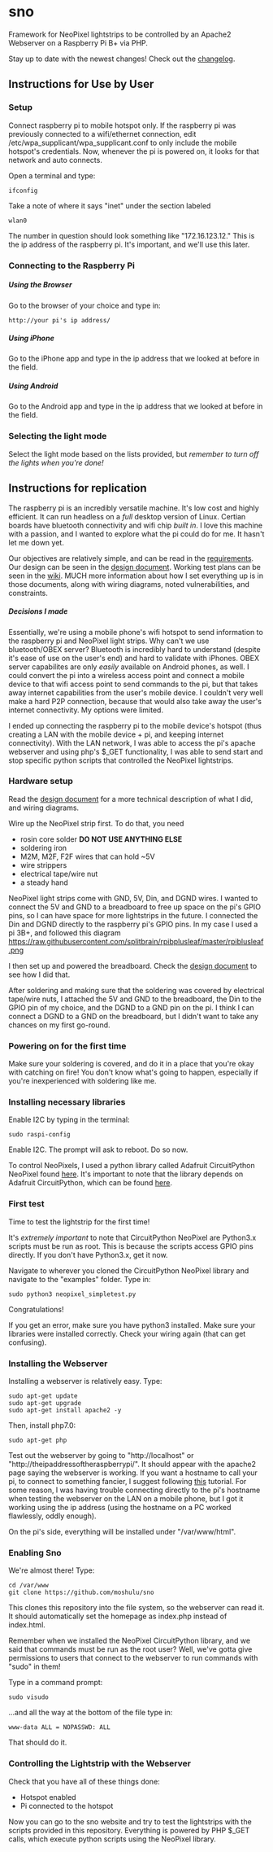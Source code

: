 # sno
Framework for NeoPixel lightstrips to be controlled by an Apache2 Webserver on a Raspberry Pi B+ via PHP.

Stay up to date with the newest changes! Check out the [changelog](CHANGELOG.md).

## Instructions for Use by User

### Setup
Connect raspberry pi to mobile hotspot only. If the raspberry pi was previously connected to a wifi/ethernet connection, edit /etc/wpa_supplicant/wpa_supplicant.conf to only include the mobile hotspot's credentials. Now, whenever the pi is powered on, it looks for that network and auto connects.

Open a terminal and type:

```
ifconfig
```

Take a note of where it says "inet" under the section labeled

```
wlan0
```

The number in question should look something like "172.16.123.12." This is the ip address of the raspberry pi. It's important, and we'll use this later.

### Connecting to the Raspberry Pi

##### Using the Browser

Go to the browser of your choice and type in:

```
http://your pi's ip address/
```

##### Using iPhone

Go to the iPhone app and type in the ip address that we looked at before in the field.

##### Using Android

Go to the Android app and type in the ip address that we looked at before in the field.

### Selecting the light mode

Select the light mode based on the lists provided, but *remember to turn off the lights when you're done!*

## Instructions for replication

The raspberry pi is an incredibly versatile machine. It's low cost and highly efficient. It can run headless on a *full* desktop version of Linux. Certian boards have bluetooth connectivity and wifi chip *built in*. I love this machine with a passion, and I wanted to explore what the pi could do for me. It hasn't let me down yet.

Our objectives are relatively simple, and can be read in the [requirements](https://github.com/moshulu/sno/wiki/Requirements). Our design can be seen in the [design document](DESIGN.md). Working test plans can be seen in the [wiki](https://github.com/moshulu/sno/wiki/Test-Plan). MUCH more information about how I set everything up is in those documents, along with wiring diagrams, noted vulnerabilities, and constraints.

##### Decisions I made

Essentially, we're using a mobile phone's wifi hotspot to send information to the raspberry pi and NeoPixel light strips. Why can't we use bluetooth/OBEX server? Bluetooth is incredibly hard to understand (despite it's ease of use on the user's end) and hard to validate with iPhones. OBEX server capabilites are only *easily* available on Android phones, as well. I could convert the pi into a wireless access point and connect a mobile device to that wifi access point to send commands to the pi, but that takes away internet capabilities from the user's mobile device. I couldn't very well make a hard P2P connection, because that would also take away the user's internet connectivity. My options were limited.

I ended up connecting the raspberry pi to the mobile device's hotspot (thus creating a LAN with the mobile device + pi, and keeping internet connectivity). With the LAN network, I was able to access the pi's apache webserver and using php's $\_GET functionality, I was able to send start and stop specific python scripts that controlled the NeoPixel lightstrips.

### Hardware setup

Read the [design document](DESIGN.md) for a more technical description of what I did, and wiring diagrams.

Wire up the NeoPixel strip first. To do that, you need
- rosin core solder **DO NOT USE ANYTHING ELSE**
- soldering iron
- M2M, M2F, F2F wires that can hold ~5V
- wire strippers
- electrical tape/wire nut
- a steady hand

NeoPixel light strips come with GND, 5V, Din, and DGND wires. I wanted to connect the 5V and GND to a breadboard to free up space on the pi's GPIO pins, so I can have space for more lightstrips in the future. I connected the Din and DGND directly to the raspberry pi's GPIO pins. In my case I used a pi 3B+, and followed this diagram https://raw.githubusercontent.com/splitbrain/rpibplusleaf/master/rpiblusleaf.png

I then set up and powered the breadboard. Check the [design document](DESIGN.md) to see how I did that.

After soldering and making sure that the soldering was covered by electrical tape/wire nuts, I attached the 5V and GND to the breadboard, the Din to the GPIO pin of my choice, and the DGND to a GND pin on the pi. I think I can connect a DGND to a GND on the breadboard, but I didn't want to take any chances on my first go-round.

### Powering on for the first time

Make sure your soldering is covered, and do it in a place that you're okay with catching on fire! You don't know what's going to happen, especially if you're inexperienced with soldering like me.

### Installing necessary libraries

Enable I2C by typing in the terminal:

```
sudo raspi-config
```
Enable I2C. The prompt will ask to reboot. Do so now.

To control NeoPixels, I used a python library called Adafruit CircuitPython NeoPixel found [here](https://github.com/adafruit/Adafruit_CircuitPython_NeoPixel). It's important to note that the library depends on Adafruit CircuitPython, which can be found [here](https://github.com/adafruit/circuitpython).

### First test

Time to test the lightstrip for the first time!

It's *extremely important* to note that CircuitPython NeoPixel are Python3.x scripts must be run as root. This is because the scripts access GPIO pins directly. If you don't have Python3.x, get it now.

Navigate to wherever you cloned the CircuitPython NeoPixel library and navigate to the "examples" folder. Type in:

```
sudo python3 neopixel_simpletest.py
```

Congratulations!

If you get an error, make sure you have python3 installed. Make sure your libraries were installed correctly. Check your wiring again (that can get confusing).

### Installing the Webserver

Installing a webserver is relatively easy. Type:

```
sudo apt-get update
sudo apt-get upgrade
sudo apt-get install apache2 -y
```

Then, install php7.0:

```
sudo apt-get php
```

Test out the webserver by going to "http://localhost" or "http://theipaddressoftheraspberrypi/". It should appear with the apache2 page saying the webserver is working. If you want a hostname to call your pi, to connect to something fancier, I suggest following [this](https://www.dexterindustries.com/howto/change-the-hostname-of-your-pi/) tutorial. For some reason, I was having trouble connecting directly to the pi's hostname when testing the webserver on the LAN on a mobile phone, but I got it working using the ip address (using the hostname on a PC worked flawlessly, oddly enough).

On the pi's side, everything will be installed under "/var/www/html".

### Enabling Sno

We're almost there! Type:

```
cd /var/www
git clone https://github.com/moshulu/sno
```

This clones this repository into the file system, so the webserver can read it. It should automatically set the homepage as index.php instead of index.html.

Remember when we installed the NeoPixel CircuitPython library, and we said that commands must be run as the root user? Well, we've gotta give permissions to users that connect to the webserver to run commands with "sudo" in them!

Type in a command prompt:

```
sudo visudo
```

...and all the way at the bottom of the file type in:

```
www-data ALL = NOPASSWD: ALL
```

That should do it.

### Controlling the Lightstrip with the Webserver

Check that you have all of these things done:
- Hotspot enabled
- Pi connected to the hotspot

Now you can go to the sno website and try to test the lightstrips with the scripts provided in this repository. Everything is powered by PHP $\_GET calls, which execute python scripts using the NeoPixel library.














